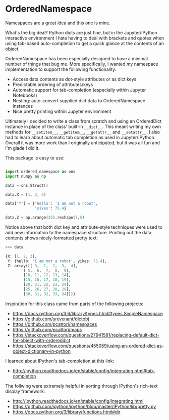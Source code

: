 # OrderedNamespace

Namespaces are a great idea and this one is mine.

What's the big deal?  Python dicts are just fine, but in the Jupyter/IPython interactive
environment I hate having to deal with brackets and quotes when using tab-based auto-completion to
get a quick glance at the contents of an object.

OrderedNamespace has been especially designed to have a minimal number of things that bug me.  More
specifically, I wanted my namespace implementation to support the following functionality:

- Access data contents as dot-style attributes _or_ as dict keys
- Predictable ordering of attributes/keys
- Automatic support for tab-completion (especially within Jupyter Notebooks)
- Nesting: auto-convert supplied dict data to OrderedNamespace instances
- Nice pretty printing within Jupyter environment

Ultimately I decided to write a class from scratch and using an OrderedDict instance in place of
the class' built-in `__dict__`.  This meant writing my own methods for `__setitem__`,
`__getitem__`, `__getattr__` and `__setattr__`.  I also had to learn about automatic tab completion
as used in Jupyter/IPython.  Overall it was more work than I originally anticipated, but it was all
fun and I'm glade I did it.

This package is easy to use:

```py

import ordered_namespace as ons
import numpy as np

data = ons.Struct()

data.X = [1, 2, 3]

data['Y'] = {'hello': 'I am not a robot',
             'yikes': 75.4}

data.Z = np.arange(35).reshape(7,5)
```

Notice above that both dict key and attribute-style techniques were used to add new information to the namespace structure.  Printing out the data contents shows nicely-formatted pretty text:

```py
>>> data

{X: [1, 2, 3],
 Y: {hello: 'I am not a robot', yikes: 75.4},
 Z: array([[ 0,  1,  2,  3,  4],
        [ 5,  6,  7,  8,  9],
        [10, 11, 12, 13, 14],
        [15, 16, 17, 18, 19],
        [20, 21, 22, 23, 24],
        [25, 26, 27, 28, 29],
        [30, 31, 32, 33, 34]])}
```


Inspiration for this class came from parts of the following projects:
- https://docs.python.org/3.6/library/types.html#types.SimpleNamespace
- https://github.com/srevenant/dictobj
- https://github.com/pcattori/namespaces
- https://github.com/pcattori/maps
- https://stackoverflow.com/questions/27941581/replacing-default-dict-for-object-with-ordereddict
- https://stackoverflow.com/questions/455059/using-an-ordered-dict-as-object-dictionary-in-python

I learned about IPython's tab-completion at this link:
- http://ipython.readthedocs.io/en/stable/config/integrating.html#tab-completion

The follwing were extremely helpful in sorting through IPython's rich-text display framework:
- http://ipython.readthedocs.io/en/stable/config/integrating.html
- https://github.com/ipython/ipython/blob/master/IPython/lib/pretty.py
- https://docs.python.org/3/library/functions.html#dir

